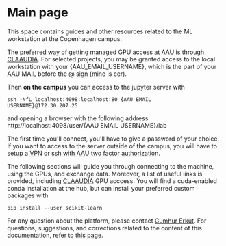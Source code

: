 # Main page

This space contains guides and other resources related to the ML workstation at the Copenhagen campus. 

The preferred way of getting managed GPU access at AAU is through [CLAAUDIA](https://www.researcher.aau.dk/contact/claaudia). For selected projects, you may be granted access to the local workstation with your {AAU_EMAIL_USERNAME}, which is the part of your AAU MAIL before the @ sign (mine is cer).

Then **on the campus** you can access to the jupyter server with 

`ssh -NfL localhost:4098:localhost:80 {AAU EMAIL USERNAME}@172.30.207.25`

and opening a browser with the following address: http://localhost:4098/user/{AAU EMAIL USERNAME}/lab 


The first time you'll connect, you'll have to give a password of your choice. If you want to access to the server outside of the campus, you will have to setup a [VPN](https://aalborg-university.gitbook.io/machine-learning-workstation/connection/connection-through-vpn) or [ssh with AAU two factor authorization](https://aalborg-university.gitbook.io/machine-learning-workstation/connection/connect-to-the-machine).

The following sections will guide you through connecting to the machine, using the GPUs, and exchange data. Moreover, a list of useful links is provided, including [CLAAUDIA](https://www.researcher.aau.dk/contact/claaudia) GPU acccess. You will find a cuda-enabled conda installation at the hub, but can install your preferred custom packages with 

`pip install --user scikit-learn`

For any question about the platform, please contact [Cumhur Erkut](mailto:cer@create.aau.dk). For questions, suggestions, and corrections related to the content of this documentation, refer to [this page](https://github.com/miccio-dk/machine-learning-workstation-docs/issues).

